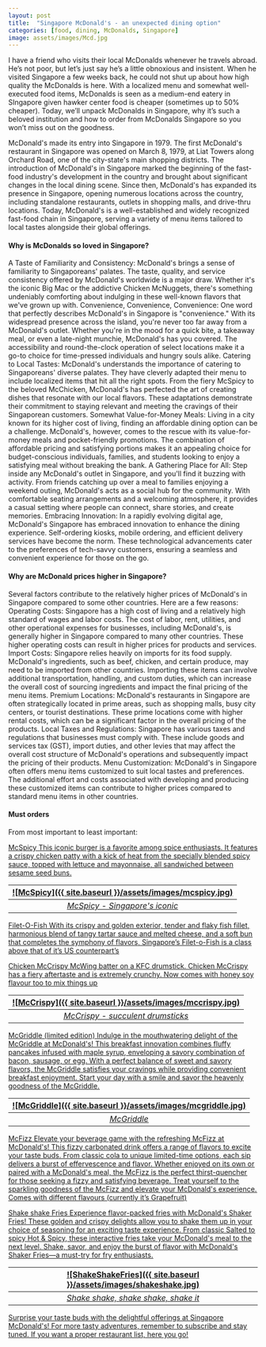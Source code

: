 ```yaml
---
layout: post
title:  "Singapore McDonald's - an unexpected dining option"
categories: [food, dining, McDonalds, Singapore]
image: assets/images/Mcd.jpg
---
```

I have a friend who visits their local McDonalds whenever he travels abroad. He’s not poor, but let’s just say he’s a little obnoxious and insistent. When he visited Singapore a few weeks back, he could not shut up about how high quality the McDonalds is here. With a localized menu and somewhat well-executed food items, McDonalds is seen as a medium-end eatery in SIngapore given hawker center food is cheaper (sometimes up to 50% cheaper). Today, we’ll unpack McDonalds in Singapore, why it’s such a beloved institution and how to order from McDonalds Singapore so you won’t miss out on the goodness.

McDonald's made its entry into Singapore in 1979. The first McDonald's restaurant in Singapore was opened on March 8, 1979, at Liat Towers along Orchard Road, one of the city-state's main shopping districts. The introduction of McDonald's in Singapore marked the beginning of the fast-food industry's development in the country and brought about significant changes in the local dining scene. Since then, McDonald's has expanded its presence in Singapore, opening numerous locations across the country, including standalone restaurants, outlets in shopping malls, and drive-thru locations. Today, McDonald's is a well-established and widely recognized fast-food chain in Singapore, serving a variety of menu items tailored to local tastes alongside their global offerings.

#### Why is McDonalds so loved in Singapore?

A Taste of Familiarity and Consistency: McDonald's brings a sense of familiarity to Singaporeans' palates. The taste, quality, and service consistency offered by McDonald's worldwide is a major draw. Whether it's the iconic Big Mac or the addictive Chicken McNuggets, there's something undeniably comforting about indulging in these well-known flavors that we've grown up with.
Convenience, Convenience, Convenience: One word that perfectly describes McDonald's in Singapore is "convenience." With its widespread presence across the island, you're never too far away from a McDonald's outlet. Whether you're in the mood for a quick bite, a takeaway meal, or even a late-night munchie, McDonald's has you covered. The accessibility and round-the-clock operation of select locations make it a go-to choice for time-pressed individuals and hungry souls alike.
Catering to Local Tastes: McDonald's understands the importance of catering to Singaporeans' diverse palates. They have cleverly adapted their menu to include localized items that hit all the right spots. From the fiery McSpicy to the beloved McChicken, McDonald's has perfected the art of creating dishes that resonate with our local flavors. These adaptations demonstrate their commitment to staying relevant and meeting the cravings of their Singaporean customers.
Somewhat Value-for-Money Meals: Living in a city known for its higher cost of living, finding an affordable dining option can be a challenge. McDonald's, however, comes to the rescue with its value-for-money meals and pocket-friendly promotions. The combination of affordable pricing and satisfying portions makes it an appealing choice for budget-conscious individuals, families, and students looking to enjoy a satisfying meal without breaking the bank.
A Gathering Place for All: Step inside any McDonald's outlet in Singapore, and you'll find it buzzing with activity. From friends catching up over a meal to families enjoying a weekend outing, McDonald's acts as a social hub for the community. With comfortable seating arrangements and a welcoming atmosphere, it provides a casual setting where people can connect, share stories, and create memories.
Embracing Innovation: In a rapidly evolving digital age, McDonald's Singapore has embraced innovation to enhance the dining experience. Self-ordering kiosks, mobile ordering, and efficient delivery services have become the norm. These technological advancements cater to the preferences of tech-savvy customers, ensuring a seamless and convenient experience for those on the go.

#### Why are McDonald prices higher in Singapore?

Several factors contribute to the relatively higher prices of McDonald's in Singapore compared to some other countries. Here are a few reasons:
Operating Costs: Singapore has a high cost of living and a relatively high standard of wages and labor costs. The cost of labor, rent, utilities, and other operational expenses for businesses, including McDonald's, is generally higher in Singapore compared to many other countries. These higher operating costs can result in higher prices for products and services.
Import Costs: Singapore relies heavily on imports for its food supply. McDonald's ingredients, such as beef, chicken, and certain produce, may need to be imported from other countries. Importing these items can involve additional transportation, handling, and custom duties, which can increase the overall cost of sourcing ingredients and impact the final pricing of the menu items.
Premium Locations: McDonald's restaurants in Singapore are often strategically located in prime areas, such as shopping malls, busy city centers, or tourist destinations. These prime locations come with higher rental costs, which can be a significant factor in the overall pricing of the products.
Local Taxes and Regulations: Singapore has various taxes and regulations that businesses must comply with. These include goods and services tax (GST), import duties, and other levies that may affect the overall cost structure of McDonald's operations and subsequently impact the pricing of their products.
Menu Customization: McDonald's in Singapore often offers menu items customized to suit local tastes and preferences. The additional effort and costs associated with developing and producing these customized items can contribute to higher prices compared to standard menu items in other countries.

#### Must orders

From most important to least important:

<u>McSpicy<u>
This iconic burger is a favorite among spice enthusiasts. It features a crispy chicken patty with a kick of heat from the specially blended spicy sauce, topped with lettuce and mayonnaise, all sandwiched between sesame seed buns.

| ![McSpicy]({{ site.baseurl }}/assets/images/mcspicy.jpg)
|:--:| 
|  *McSpicy - Singapore's iconic*  |

<u>Filet-O-Fish<u>
With its crispy and golden exterior, tender and flaky fish fillet, harmonious blend of tangy tartar sauce and melted cheese, and a soft bun that completes the symphony of flavors, Singapore’s Filet-o-Fish is a class above that of it’s US counterpart’s

<u>Chicken McCrispy<u>
McWing batter on a KFC drumstick. Chicken McCrispy has a fiery aftertaste and is extremely crunchy. Now comes with honey soy flavour too to mix things up

| ![McCrispy]({{ site.baseurl }}/assets/images/mccrispy.jpg)
|:--:| 
|  *McCrispy - succulent drumsticks*  |

<u>McGriddle (limited edition)<u>
Indulge in the mouthwatering delight of the McGriddle at McDonald's! This breakfast innovation combines fluffy pancakes infused with maple syrup, enveloping a savory combination of bacon, sausage, or egg. With a perfect balance of sweet and savory flavors, the McGriddle satisfies your cravings while providing convenient breakfast enjoyment. Start your day with a smile and savor the heavenly goodness of the McGriddle.

| ![McGriddle]({{ site.baseurl }}/assets/images/mcgriddle.jpg)
|:--:| 
|  *McGriddle*  |

<u>McFizz<u>
Elevate your beverage game with the refreshing McFizz at McDonald's! This fizzy carbonated drink offers a range of flavors to excite your taste buds. From classic cola to unique limited-time options, each sip delivers a burst of effervescence and flavor. Whether enjoyed on its own or paired with a McDonald's meal, the McFizz is the perfect thirst-quencher for those seeking a fizzy and satisfying beverage. Treat yourself to the sparkling goodness of the McFizz and elevate your McDonald's experience. Comes with different flavours (currently it’s Grapefruit)

<u>Shake shake Fries<u>
Experience flavor-packed fries with McDonald's Shaker Fries! These golden and crispy delights allow you to shake them up in your choice of seasoning for an exciting taste experience. From classic Salted to spicy Hot & Spicy, these interactive fries take your McDonald's meal to the next level. Shake, savor, and enjoy the burst of flavor with McDonald's Shaker Fries—a must-try for fry enthusiasts.

| ![ShakeShakeFries]({{ site.baseurl }}/assets/images/shakeshake.jpg)
|:--:| 
|  *Shake shake, shake shake, shake it*  |

Surprise your taste buds with the delightful offerings at Singapore McDonald's! For more tasty adventures, remember to subscribe and stay tuned. If you want a proper restaurant list, [here](https://fromhktosg.github.io/singapore-top-restaurants-by-cuisine/) you go!
